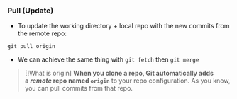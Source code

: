 ### Pull (Update)

- To update the working directory + local repo with the new commits from the remote repo:

```
git pull origin
```

- We can achieve the same thing with `git fetch` then `git merge`

>[!What is origin]
> **When you clone a repo, Git automatically adds a _remote_ repo named `origin`** to your repo configuration. As you know, you can pull commits from that repo.